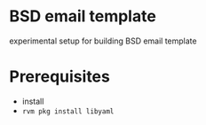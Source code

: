 # BSD email template

experimental setup for building BSD email template

# Prerequisites

- install
- `rvm pkg install libyaml`
